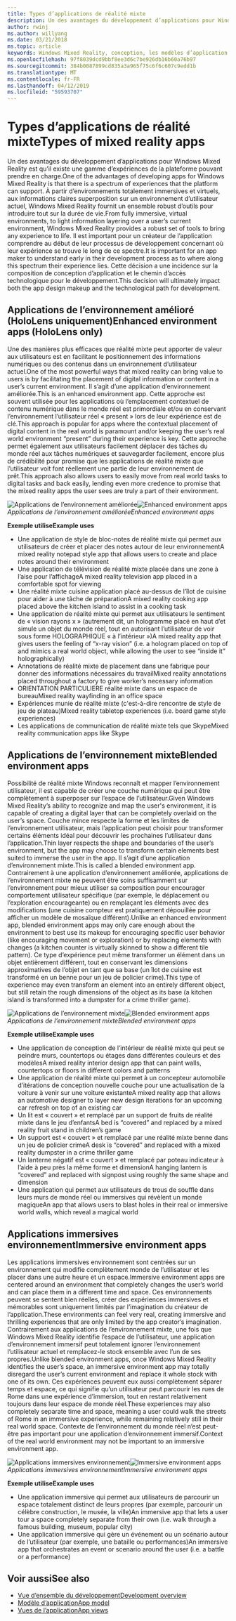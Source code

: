 ```yaml
---
title: Types d’applications de réalité mixte
description: Un des avantages du développement d’applications pour Windows Mixed Reality est qu’il existe une gamme d’expériences de la plateforme pouvant prendre en charge à partir des environnements virtuels totalement immersives, superposition clair d’informations sur environmentl actuel d’un utilisateur.
author: rwinj
ms.author: willyang
ms.date: 03/21/2018
ms.topic: article
keywords: Windows Mixed Reality, conception, les modèles d’application
ms.openlocfilehash: 97f8039dcd9bbf8ee3d6c7be926db16b60a76b97
ms.sourcegitcommit: 384b0087899cd835a3a965f75c6f6c607c9edd1b
ms.translationtype: MT
ms.contentlocale: fr-FR
ms.lasthandoff: 04/12/2019
ms.locfileid: "59593707"
---
```

# <a name="types-of-mixed-reality-apps"></a><span data-ttu-id="cebc4-104">Types d’applications de réalité mixte</span><span class="sxs-lookup"><span data-stu-id="cebc4-104">Types of mixed reality apps</span></span>

<span data-ttu-id="cebc4-105">Un des avantages du développement d’applications pour Windows Mixed Reality est qu’il existe une gamme d’expériences de la plateforme pouvant prendre en charge.</span><span class="sxs-lookup"><span data-stu-id="cebc4-105">One of the advantages of developing apps for Windows Mixed Reality is that there is a spectrum of experiences that the platform can support.</span></span> <span data-ttu-id="cebc4-106">À partir d’environnements totalement immersives et virtuels, aux informations claires superposition sur un environnement d’utilisateur actuel, Windows Mixed Reality fournit un ensemble robust d’outils pour introduire tout sur la durée de vie.</span><span class="sxs-lookup"><span data-stu-id="cebc4-106">From fully immersive, virtual environments, to light information layering over a user’s current environment, Windows Mixed Reality provides a robust set of tools to bring any experience to life.</span></span> <span data-ttu-id="cebc4-107">Il est important pour un créateur de l’application comprendre au début de leur processus de développement concernant où leur expérience se trouve le long de ce spectre.</span><span class="sxs-lookup"><span data-stu-id="cebc4-107">It is important for an app maker to understand early in their development process as to where along this spectrum their experience lies.</span></span> <span data-ttu-id="cebc4-108">Cette décision a une incidence sur la composition de conception d’application et le chemin d’accès technologique pour le développement.</span><span class="sxs-lookup"><span data-stu-id="cebc4-108">This decision will ultimately impact both the app design makeup and the technological path for development.</span></span>

## <a name="enhanced-environment-apps-hololens-only"></a><span data-ttu-id="cebc4-109">Applications de l’environnement amélioré (HoloLens uniquement)</span><span class="sxs-lookup"><span data-stu-id="cebc4-109">Enhanced environment apps (HoloLens only)</span></span>

<span data-ttu-id="cebc4-110">Une des manières plus efficaces que réalité mixte peut apporter de valeur aux utilisateurs est en facilitant le positionnement des informations numériques ou des contenus dans un environnement d’utilisateur actuel.</span><span class="sxs-lookup"><span data-stu-id="cebc4-110">One of the most powerful ways that mixed reality can bring value to users is by facilitating the placement of digital information or content in a user’s current environment.</span></span> <span data-ttu-id="cebc4-111">Il s’agit d’une application d’environnement améliorée.</span><span class="sxs-lookup"><span data-stu-id="cebc4-111">This is an enhanced environment app.</span></span> <span data-ttu-id="cebc4-112">Cette approche est souvent utilisée pour les applications où l’emplacement contextuel de contenu numérique dans le monde réel est primordiale et/ou en conservant l’environnement l’utilisateur réel « present » lors de leur expérience est de clé.</span><span class="sxs-lookup"><span data-stu-id="cebc4-112">This approach is popular for apps where the contextual placement of digital content in the real world is paramount and/or keeping the user’s real world environment “present” during their experience is key.</span></span> <span data-ttu-id="cebc4-113">Cette approche permet également aux utilisateurs facilement déplacer des tâches du monde réel aux tâches numériques et sauvegarder facilement, encore plus de crédibilité pour promise que les applications de réalité mixte que l’utilisateur voit font réellement une partie de leur environnement de prêt.</span><span class="sxs-lookup"><span data-stu-id="cebc4-113">This approach also allows users to easily move from real world tasks to digital tasks and back easily, lending even more credence to promise that the mixed reality apps the user sees are truly a part of their environment.</span></span>

<span data-ttu-id="cebc4-114">![Applications de l’environnement améliorée](images/enhancedenvironmentapps-640px.jpg)</span><span class="sxs-lookup"><span data-stu-id="cebc4-114">![Enhanced environment apps](images/enhancedenvironmentapps-640px.jpg)</span></span><br>
<span data-ttu-id="cebc4-115">*Applications de l’environnement améliorée*</span><span class="sxs-lookup"><span data-stu-id="cebc4-115">*Enhanced environment apps*</span></span>

<span data-ttu-id="cebc4-116">**Exemple utilise**</span><span class="sxs-lookup"><span data-stu-id="cebc4-116">**Example uses**</span></span>
* <span data-ttu-id="cebc4-117">Une application de style de bloc-notes de réalité mixte qui permet aux utilisateurs de créer et placer des notes autour de leur environnement</span><span class="sxs-lookup"><span data-stu-id="cebc4-117">A mixed reality notepad style app that allows users to create and place notes around their environment</span></span>
* <span data-ttu-id="cebc4-118">Une application de télévision de réalité mixte placée dans une zone à l’aise pour l’affichage</span><span class="sxs-lookup"><span data-stu-id="cebc4-118">A mixed reality television app placed in a comfortable spot for viewing</span></span>
* <span data-ttu-id="cebc4-119">Une réalité mixte cuisine application placé au-dessus de l’îlot de cuisine pour aider à une tâche de préparation</span><span class="sxs-lookup"><span data-stu-id="cebc4-119">A mixed reality cooking app placed above the kitchen island to assist in a cooking task</span></span>
* <span data-ttu-id="cebc4-120">Une application de réalité mixte qui permet aux utilisateurs le sentiment de « vision rayons x » (autrement dit, un hologramme placé en haut d’et simule un objet du monde réel, tout en autorisant l’utilisateur de voir sous forme HOLOGRAPHIQUE « à l’intérieur »)</span><span class="sxs-lookup"><span data-stu-id="cebc4-120">A mixed reality app that gives users the feeling of “x-ray vision” (i.e. a hologram placed on top of and mimics a real world object, while allowing the user to see “inside it” holographically)</span></span>
* <span data-ttu-id="cebc4-121">Annotations de réalité mixte de placement dans une fabrique pour donner des informations nécessaires du travail</span><span class="sxs-lookup"><span data-stu-id="cebc4-121">Mixed reality annotations placed throughout a factory to give worker’s necessary information</span></span>
* <span data-ttu-id="cebc4-122">ORIENTATION PARTICULIERE réalité mixte dans un espace de bureau</span><span class="sxs-lookup"><span data-stu-id="cebc4-122">Mixed reality wayfinding in an office space</span></span>
* <span data-ttu-id="cebc4-123">Expériences munie de réalité mixte (c'est-à-dire rencontre de style de jeu de plateau)</span><span class="sxs-lookup"><span data-stu-id="cebc4-123">Mixed reality tabletop experiences (i.e. board game style experiences)</span></span>
* <span data-ttu-id="cebc4-124">Les applications de communication de réalité mixte tels que Skype</span><span class="sxs-lookup"><span data-stu-id="cebc4-124">Mixed reality communication apps like Skype</span></span>

## <a name="blended-environment-apps"></a><span data-ttu-id="cebc4-125">Applications de l’environnement mixte</span><span class="sxs-lookup"><span data-stu-id="cebc4-125">Blended environment apps</span></span>

<span data-ttu-id="cebc4-126">Possibilité de réalité mixte Windows reconnaît et mapper l’environnement utilisateur, il est capable de créer une couche numérique qui peut être complètement à superposer sur l’espace de l’utilisateur.</span><span class="sxs-lookup"><span data-stu-id="cebc4-126">Given Windows Mixed Reality’s ability to recognize and map the user's environment, it is capable of creating a digital layer that can be completely overlaid on the user’s space.</span></span> <span data-ttu-id="cebc4-127">Couche mince respecte la forme et les limites de l’environnement utilisateur, mais l’application peut choisir pour transformer certains éléments idéal pour découvrir les prochaines l’utilisateur dans l’application.</span><span class="sxs-lookup"><span data-stu-id="cebc4-127">Thin layer respects the shape and boundaries of the user’s environment, but the app may choose to transform certain elements best suited to immerse the user in the app.</span></span> <span data-ttu-id="cebc4-128">Il s’agit d’une application d’environnement mixte.</span><span class="sxs-lookup"><span data-stu-id="cebc4-128">This is called a blended environment app.</span></span> <span data-ttu-id="cebc4-129">Contrairement à une application d’environnement améliorée, applications de l’environnement mixte ne peuvent être soins suffisamment sur l’environnement pour mieux utiliser sa composition pour encourager comportement utilisateur spécifique (par exemple, le déplacement ou l’exploration encourageante) ou en remplaçant les éléments avec des modifications (une cuisine compteur est pratiquement dépouillée pour afficher un modèle de mosaïque différent).</span><span class="sxs-lookup"><span data-stu-id="cebc4-129">Unlike an enhanced environment app, blended environment apps may only care enough about the environment to best use its makeup for encouraging specific user behavior (like encouraging movement or exploration) or by replacing elements with changes (a kitchen counter is virtually skinned to show a different tile pattern).</span></span> <span data-ttu-id="cebc4-130">Ce type d’expérience peut même transformer un élément dans un objet entièrement différent, tout en conservant les dimensions approximatives de l’objet en tant que sa base (un îlot de cuisine est transformé en un benne pour un jeu de policier crime).</span><span class="sxs-lookup"><span data-stu-id="cebc4-130">This type of experience may even transform an element into an entirely different object, but still retain the rough dimensions of the object as its base (a kitchen island is transformed into a dumpster for a crime thriller game).</span></span>

<span data-ttu-id="cebc4-131">![Applications de l’environnement mixte](images/blendedenvironmentapps-640px.jpg)</span><span class="sxs-lookup"><span data-stu-id="cebc4-131">![Blended environment apps](images/blendedenvironmentapps-640px.jpg)</span></span><br>
<span data-ttu-id="cebc4-132">*Applications de l’environnement mixte*</span><span class="sxs-lookup"><span data-stu-id="cebc4-132">*Blended environment apps*</span></span>

<span data-ttu-id="cebc4-133">**Exemple utilise**</span><span class="sxs-lookup"><span data-stu-id="cebc4-133">**Example uses**</span></span>
* <span data-ttu-id="cebc4-134">Une application de conception de l’intérieur de réalité mixte qui peut se peindre murs, countertops ou étages dans différentes couleurs et des modèles</span><span class="sxs-lookup"><span data-stu-id="cebc4-134">A mixed reality interior design app that can paint walls, countertops or floors in different colors and patterns</span></span>
* <span data-ttu-id="cebc4-135">Une application de réalité mixte qui permet à un concepteur automobile d’itérations de conception nouvelle couche pour une actualisation de la voiture à venir sur une voiture existante</span><span class="sxs-lookup"><span data-stu-id="cebc4-135">A mixed reality app that allows an automotive designer to layer new design iterations for an upcoming car refresh on top of an existing car</span></span>
* <span data-ttu-id="cebc4-136">Un lit est « couvert » et remplacé par un support de fruits de réalité mixte dans le jeu d’enfants</span><span class="sxs-lookup"><span data-stu-id="cebc4-136">A bed is “covered” and replaced by a mixed reality fruit stand in children’s game</span></span>
* <span data-ttu-id="cebc4-137">Un support est « couvert » et remplacé par une réalité mixte benne dans un jeu de policier crime</span><span class="sxs-lookup"><span data-stu-id="cebc4-137">A desk is “covered” and replaced with a mixed reality dumpster in a crime thriller game</span></span>
* <span data-ttu-id="cebc4-138">Un lanterne négatif est « couvert » et remplacé par poteau indicateur à l’aide à peu près la même forme et dimension</span><span class="sxs-lookup"><span data-stu-id="cebc4-138">A hanging lantern is “covered” and replaced with signpost using roughly the same shape and dimension</span></span>
* <span data-ttu-id="cebc4-139">Une application qui permet aux utilisateurs de trous de souffle dans leurs murs de monde réel ou immersives qui révèlent un monde magique</span><span class="sxs-lookup"><span data-stu-id="cebc4-139">An app that allows users to blast holes in their real or immersive world walls, which reveal a magical world</span></span>

## <a name="immersive-environment-apps"></a><span data-ttu-id="cebc4-140">Applications immersives environnement</span><span class="sxs-lookup"><span data-stu-id="cebc4-140">Immersive environment apps</span></span>

<span data-ttu-id="cebc4-141">Les applications immersives environnement sont centrées sur un environnement qui modifie complètement monde de l’utilisateur et les placer dans une autre heure et un espace.</span><span class="sxs-lookup"><span data-stu-id="cebc4-141">Immersive environment apps are centered around an environment that completely changes the user’s world and can place them in a different time and space.</span></span> <span data-ttu-id="cebc4-142">Ces environnements peuvent se sentent bien réelles, créer des expériences immersives et mémorables sont uniquement limités par l’imagination du créateur de l’application.</span><span class="sxs-lookup"><span data-stu-id="cebc4-142">These environments can feel very real, creating immersive and thrilling experiences that are only limited by the app creator’s imagination.</span></span> <span data-ttu-id="cebc4-143">Contrairement aux applications de l’environnement mixte, une fois que Windows Mixed Reality identifie l’espace de l’utilisateur, une application d’environnement immersif peut totalement ignorer l’environnement l’utilisateur actuel et remplacez-le stock ensemble avec l’un de ses propres.</span><span class="sxs-lookup"><span data-stu-id="cebc4-143">Unlike blended environment apps, once Windows Mixed Reality identifies the user’s space, an immersive environment app may totally disregard the user’s current environment and replace it whole stock with one of its own.</span></span> <span data-ttu-id="cebc4-144">Ces expériences peuvent eux aussi complètement séparer temps et espace, ce qui signifie qu’un utilisateur peut parcourir les rues de Rome dans une expérience d’immersion, tout en restant relativement toujours dans leur espace de monde réel.</span><span class="sxs-lookup"><span data-stu-id="cebc4-144">These experiences may also completely separate time and space, meaning a user could walk the streets of Rome in an immersive experience, while remaining relatively still in their real world space.</span></span> <span data-ttu-id="cebc4-145">Contexte de l’environnement du monde réel n’est peut-être pas important pour une application d’environnement immersif.</span><span class="sxs-lookup"><span data-stu-id="cebc4-145">Context of the real world environment may not be important to an immersive environment app.</span></span>

<span data-ttu-id="cebc4-146">![Applications immersives environnement](images/windows-mixed-reality-640px.jpg)</span><span class="sxs-lookup"><span data-stu-id="cebc4-146">![Immersive environment apps](images/windows-mixed-reality-640px.jpg)</span></span><br>
<span data-ttu-id="cebc4-147">*Applications immersives environnement*</span><span class="sxs-lookup"><span data-stu-id="cebc4-147">*Immersive environment apps*</span></span>

<span data-ttu-id="cebc4-148">**Exemple utilise**</span><span class="sxs-lookup"><span data-stu-id="cebc4-148">**Example uses**</span></span>
* <span data-ttu-id="cebc4-149">Une application immersive qui permet aux utilisateurs de parcourir un espace totalement distinct de leurs propres (par exemple, parcourir un célèbre construction, le musée, la ville)</span><span class="sxs-lookup"><span data-stu-id="cebc4-149">An immersive app that lets a user tour a space completely separate from their own (i.e. walk through a famous building, museum, popular city)</span></span>
* <span data-ttu-id="cebc4-150">Une application immersive qui gère un événement ou un scénario autour de l’utilisateur (par exemple, une bataille ou performances)</span><span class="sxs-lookup"><span data-stu-id="cebc4-150">An immersive app that orchestrates an event or scenario around the user (i.e. a battle or a performance)</span></span>

## <a name="see-also"></a><span data-ttu-id="cebc4-151">Voir aussi</span><span class="sxs-lookup"><span data-stu-id="cebc4-151">See also</span></span>
* [<span data-ttu-id="cebc4-152">Vue d’ensemble du développement</span><span class="sxs-lookup"><span data-stu-id="cebc4-152">Development overview</span></span>](development-overview.md)
* [<span data-ttu-id="cebc4-153">Modèle d’application</span><span class="sxs-lookup"><span data-stu-id="cebc4-153">App model</span></span>](app-model.md)
* [<span data-ttu-id="cebc4-154">Vues de l’application</span><span class="sxs-lookup"><span data-stu-id="cebc4-154">App views</span></span>](app-views.md)
